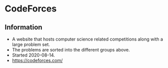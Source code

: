 # CodeForces  
## Information 
- A website that hosts computer science related competitions along with a large problem set.  
- The problems are sorted into the different groups above.  
- Started 2020-08-14.
- https://codeforces.com/
